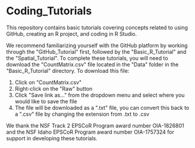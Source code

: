 # Coding_Tutorials
This repository contains basic tutorials covering concepts related to using GitHub, creating an R project, and coding in R Studio.  

We recommend familiarizing yourself with the GitHub platform by working through the "GitHub_Tutorial" first, followed by the "Basic_R_Tutorial" and the "Spatial_Tutorial".  To complete these tutorials, you will need to download the "CountMatrix.csv" file located in the "Data" folder in the "Basic_R_Tutorial" directory.  To download this file: 

1) Click on "CountMatrix.csv"
2) Right-click on the "Raw" button
3) Click "Save link as..." from the dropdown menu and select where you would like to save the file
4) The file will be downloaded as a ".txt" file, you can convert this back to a ".csv" file by changing the extension from .txt to .csv

We thank the NSF Track 2 EPSCoR Program award number OIA-1826801 and the NSF Idaho EPSCoR Program award number OIA-1757324 for support in developing these tutorials.
